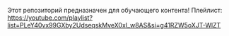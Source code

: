Этот репозиторий предназначен для обучающего контента!
Плейлист: https://youtube.com/playlist?list=PLeY40vx99GXby2UdseqskMveX0xI_w8AS&si=g41RZW5oXJT-WlZT
